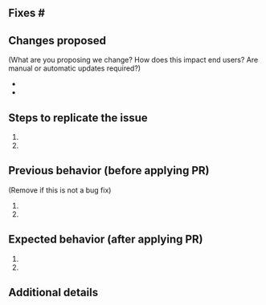 Fixes # 
--------

Changes proposed
---------
(What are you proposing we change? How does this impact end users? Are manual or automatic updates required?)

-
-

Steps to replicate the issue
----------
1. 
2. 

Previous behavior (before applying PR)
----------
(Remove if this is not a bug fix)

1.
2.

Expected behavior (after applying PR)
-----------
1.
2. 

Additional details
-----------
